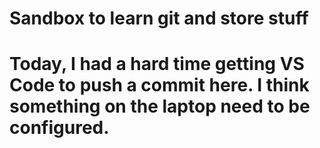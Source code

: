 # Sandbox to learn git and store stuff
# Today, I had a hard time getting VS Code to push a commit here.  I think something on the laptop need to be configured.  
